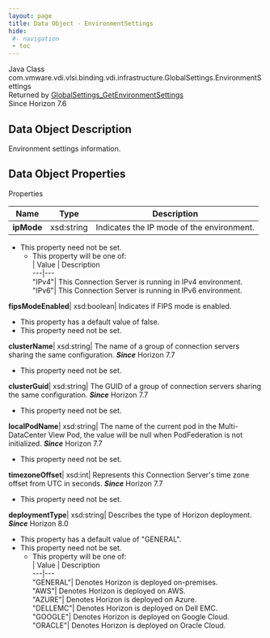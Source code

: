 ```yaml
---
layout: page
title: Data Object - EnvironmentSettings
hide:
 #- navigation
 - toc
---
```






Java Class
    com.vmware.vdi.vlsi.binding.vdi.infrastructure.GlobalSettings.EnvironmentSettings  
Returned by
     [GlobalSettings_GetEnvironmentSettings](vdi.infrastructure.GlobalSettings.md#getEnvironmentSettings)  
Since 
    Horizon 7.6

## Data Object Description 

Environment settings information. 

## Data Object Properties

Properties

Name |  Type |  Description   
---|---|---  
**ipMode**|  xsd:string|  Indicates the IP mode of the environment.   


* This property need not be set.
  * This property will be one of:  
|  Value |  Description   
---|---  
"IPv4"| This Connection Server is running in IPv4 environment.  
"IPv6"| This Connection Server is running in IPv6 environment.  

  
**fipsModeEnabled**|  xsd:boolean|  Indicates if FIPS mode is enabled.   


  * This property has a default value of false.
* This property need not be set.

  
**clusterName**|  xsd:string|  The name of a group of connection servers sharing the same configuration.  **_Since_** Horizon 7.7  


* This property need not be set.

  
**clusterGuid**|  xsd:string|  The GUID of a group of connection servers sharing the same configuration.  **_Since_** Horizon 7.7  


* This property need not be set.

  
**localPodName**|  xsd:string|  The name of the current pod in the Multi-DataCenter View Pod, the value will be null when PodFederation is not initialized.  **_Since_** Horizon 7.7  


* This property need not be set.

  
**timezoneOffset**|  xsd:int|  Represents this Connection Server's time zone offset from UTC in seconds.  **_Since_** Horizon 7.7  


* This property need not be set.

  
**deploymentType**|  xsd:string|  Describes the type of Horizon deployment.  **_Since_** Horizon 8.0  


  * This property has a default value of "GENERAL".
* This property need not be set.
  * This property will be one of:  
|  Value |  Description   
---|---  
"GENERAL"| Denotes Horizon is deployed on-premises.  
"AWS"| Denotes Horizon is deployed on AWS.  
"AZURE"| Denotes Horizon is deployed on Azure.  
"DELLEMC"| Denotes Horizon is deployed on Dell EMC.  
"GOOGLE"| Denotes Horizon is deployed on Google Cloud.  
"ORACLE"| Denotes Horizon is deployed on Oracle Cloud.  

  
  
  

  
  

